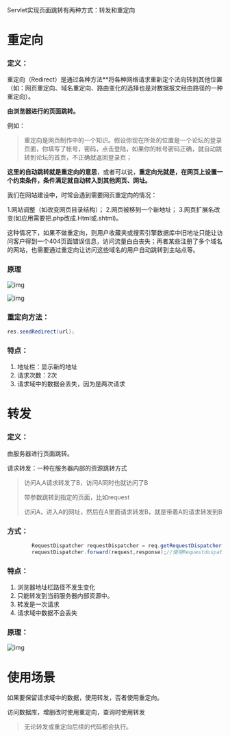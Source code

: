 Servlet实现页面跳转有两种方式：转发和重定向

# 重定向

### 定义：

重定向（Redirect）是通过各种方法**将各种网络请求重新定个法向转到其他位置（如：网页重定向、域名重定向、路由变化的选择也是对数据报文经由路径的一种重定向）。

**由浏览器进行的页面跳转。**

例如：

> 重定向是网页制作中的一个知识。假设你现在所处的位置是一个论坛的登录页面，你填写了帐号，密码，点击登陆，如果你的帐号密码正确，就自动跳转到论坛的首页，不正确就返回登录页；

**这里的自动跳转就是重定向的意思**，或者可以说，**重定向光就是，在网页上设置一个约束条件，条件满足就自动转入到其他网页、网址。**

我们在网站建设中，时常会遇到需要网页重定向的情况：

1.网站调整（如改变网页目录结构）；
2.网页被移到一个新地址；
3.网页扩展名改变(如应用需要把.php改成.Html或.shtml)。

这种情况下，如果不做重定向，则用户收藏夹或搜索引擎数据库中旧地址只能让访问客户得到一个404页面错误信息，访问流量白白丧失；再者某些注册了多个域名的网站，也需要通过重定向让访问这些域名的用户自动跳转到主站点等。

### **原理**

![img](https://cdn.jsdelivr.net/gh/mydy930657303/djcPicture@master/202308101138771.png)

![img](https://cdn.jsdelivr.net/gh/mydy930657303/djcPicture@master/202308101138671.png)

### 重定向方法：

```java
res.sendRedirect(url);
```

### 特点：

1. 地址栏：显示新的地址
2. 请求次数：2次
3. 请求域中的数据会丢失，因为是两次请求

# 转发

### 定义：

由服务器进行页面跳转。

请求转发：一种在服务器内部的资源跳转方式

> 访问A,A请求转发了B，访问A同时也就访问了B
>
> 带参数跳转到指定的页面，比如request
>
> 访问A，进入A的网址，然后在A里面请求转发B，就是带着A的请求转发到B

### 方式：

```java
        RequestDispatcher requestDispatcher = req.getRequestDispatcher(path);//通过request对象获取到请求转发器对象
        requestDispatcher.forward(request,response);//使用Requestduspatcher对象来进行转发
```

### 特点：

1. 浏览器地址栏路径不发生变化
2. 只能转发到当前服务器内部资源中。
3. 转发是一次请求
4. 请求域中数据不会丢失

### 原理：

![img](https://cdn.jsdelivr.net/gh/mydy930657303/djcPicture@master/202308101154258.png)

# 使用场景

如果要保留请求域中的数据，使用转发，否者使用重定向。

访问数据库，增删改时使用重定向，查询时使用转发

> 无论转发或重定向后续的代码都会执行。